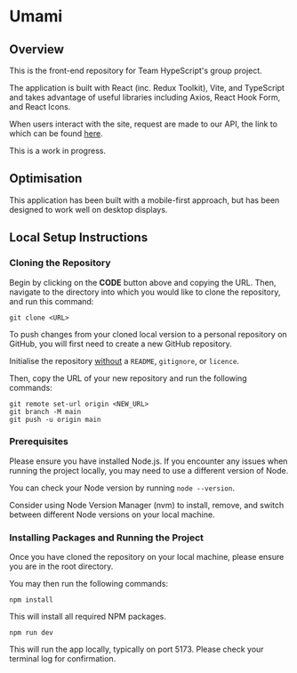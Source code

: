 # Umami

## Overview

This is the front-end repository for Team HypeScript's group project.

The application is built with React (inc. Redux Toolkit), Vite, and TypeScript and takes advantage of useful libraries including Axios, React Hook Form, and React Icons.

When users interact with the site, request are made to our API, the link to which can be found [here](http://ec2-13-40-213-131.eu-west-2.compute.amazonaws.com:5000/swagger/index.html).

This is a work in progress.

## Optimisation

This application has been built with a mobile-first approach, but has been designed to work well on desktop displays.

## Local Setup Instructions

### Cloning the Repository

Begin by clicking on the **CODE** button above and copying the URL. Then, navigate to the directory into which you would like to clone the repository, and run this command:

```
git clone <URL>
```

To push changes from your cloned local version to a personal repository on GitHub, you will first need to create a new GitHub repository. 

Initialise the repository <u>without</u> a `README`, `gitignore`, or `licence`.

Then, copy the URL of your new repository and run the following commands:

```
git remote set-url origin <NEW_URL>
git branch -M main
git push -u origin main
```

### Prerequisites

Please ensure you have installed Node.js. If you encounter any issues when running the project locally, you may need to use a different version of Node.

You can check your Node version by running `node --version`. 

Consider using Node Version Manager (nvm) to install, remove, and switch between different Node versions on your local machine.

### Installing Packages and Running the Project

Once you have cloned the repository on your local machine, please ensure you are in the root directory.

You may then run the following commands:

```
npm install
```

This will install all required NPM packages.

```
npm run dev
```

This will run the app locally, typically on port 5173. Please check your terminal log for confirmation.